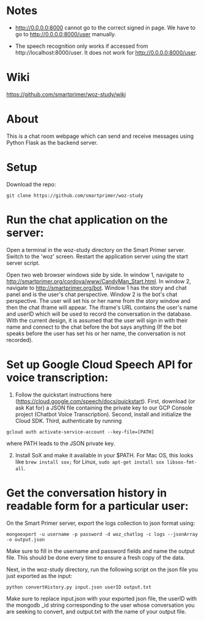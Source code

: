 # Notes

- http://0.0.0.0:8000 cannot go to the correct signed in page. We have to go to http://0.0.0.0:8000/user manually.

- The speech recognition only works if accessed from http://localhost:8000/user. It does not work for http://0.0.0.0:8000/user.


# Wiki
https://github.com/smartprimer/woz-study/wiki

# About
This is a chat room webpage which can send and receive messages using Python Flask as the backend server.

# Setup
Download the repo:
```
git clone https://github.com/smartprimer/woz-study
```
# Run the chat application on the server:

Open a terminal in the woz-study directory on the Smart Primer server. Switch to the 'woz' screen. Restart the application server using the start server script.

Open two web browser windows side by side. In window 1, navigate to http://smartprimer.org/cordova/www/CandyMan_Start.html. In window 2, navigate to http://smartprimer.org/bot. Window 1 has the story and chat panel and is the user's chat perspective. Window 2 is the bot's chat perspective. The user will set his or her name from the story window and then the chat iframe will appear. The iframe's URL contains the user's name and userID which will be used to record the conversation in the database. With the current design, it is assumed that the user will sign in with their name and connect to the chat before the bot says anything (If the bot speaks before the user has set his or her name, the conversation is not recorded).

# Set up Google Cloud Speech API for voice transcription:

1) Follow the quickstart instructions here (https://cloud.google.com/speech/docs/quickstart).
First, download (or ask Kat for) a JSON file containing the private key to our GCP Console project (Chatbot Voice Transcription).
Second, install and initialize the Cloud SDK.
Third, authenticate by running
```
gcloud auth activate-service-account --key-file=[PATH]
```
where PATH leads to the JSON private key.

2) Install SoX and make it available in your $PATH. For Mac OS, this looks like ```brew install sox;``` for Linux, ```sudo apt-get install sox libsox-fmt-all```.


# Get the conversation history in readable form for a particular user:

On the Smart Primer server, export the logs collection to json format using:
```
mongoexport -u username -p password -d woz_chatlog -c logs --jsonArray -o output.json
```
Make sure to fill in the username and password fields and name the output file. This should be done every time to ensure a fresh copy of the data.

Next, in the woz-study directory, run the following script on the json file you just exported as the input:
```
python convertHistory.py input.json userID output.txt
```
Make sure to replace input.json with your exported json file, the userID with the mongodb \_id string corresponding to the user whose conversation you are seeking to convert, and output.txt with the name of your output file.
